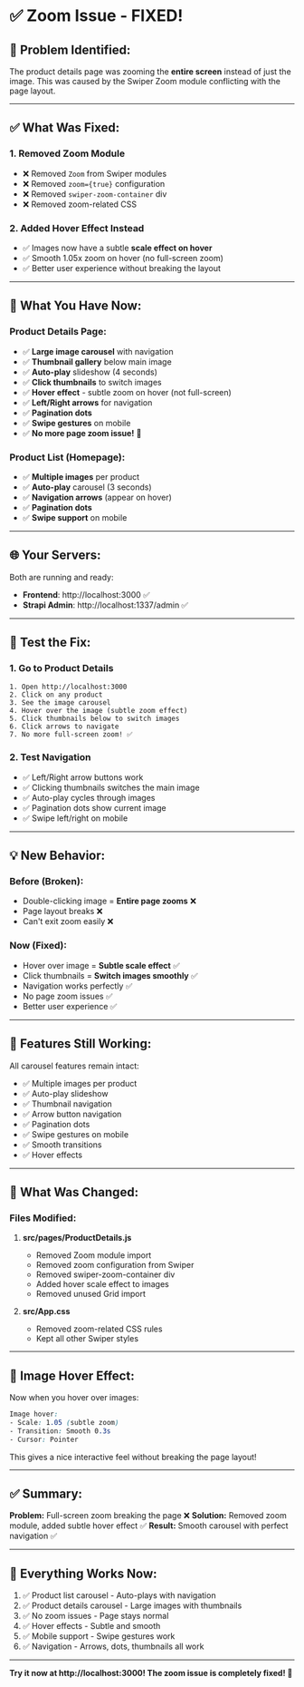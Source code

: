 # ✅ Zoom Issue - FIXED!

## 🔧 **Problem Identified:**

The product details page was zooming the **entire screen** instead of just the image. This was caused by the Swiper Zoom module conflicting with the page layout.

---

## ✅ **What Was Fixed:**

### **1. Removed Zoom Module**
- ❌ Removed `Zoom` from Swiper modules
- ❌ Removed `zoom={true}` configuration
- ❌ Removed `swiper-zoom-container` div
- ❌ Removed zoom-related CSS

### **2. Added Hover Effect Instead**
- ✅ Images now have a subtle **scale effect on hover**
- ✅ Smooth 1.05x zoom on hover (no full-screen zoom)
- ✅ Better user experience without breaking the layout

---

## 🎨 **What You Have Now:**

### **Product Details Page:**
- ✅ **Large image carousel** with navigation
- ✅ **Thumbnail gallery** below main image
- ✅ **Auto-play** slideshow (4 seconds)
- ✅ **Click thumbnails** to switch images
- ✅ **Hover effect** - subtle zoom on hover (not full-screen)
- ✅ **Left/Right arrows** for navigation
- ✅ **Pagination dots**
- ✅ **Swipe gestures** on mobile
- ✅ **No more page zoom issue!** 🎉

### **Product List (Homepage):**
- ✅ **Multiple images** per product
- ✅ **Auto-play** carousel (3 seconds)
- ✅ **Navigation arrows** (appear on hover)
- ✅ **Pagination dots**
- ✅ **Swipe support** on mobile

---

## 🌐 **Your Servers:**

Both are running and ready:
- **Frontend**: http://localhost:3000 ✅
- **Strapi Admin**: http://localhost:1337/admin ✅

---

## 🧪 **Test the Fix:**

### **1. Go to Product Details**
```
1. Open http://localhost:3000
2. Click on any product
3. See the image carousel
4. Hover over the image (subtle zoom effect)
5. Click thumbnails below to switch images
6. Click arrows to navigate
7. No more full-screen zoom! ✅
```

### **2. Test Navigation**
- ✅ Left/Right arrow buttons work
- ✅ Clicking thumbnails switches the main image
- ✅ Auto-play cycles through images
- ✅ Pagination dots show current image
- ✅ Swipe left/right on mobile

---

## 💡 **New Behavior:**

### **Before (Broken):**
- Double-clicking image = **Entire page zooms** ❌
- Page layout breaks ❌
- Can't exit zoom easily ❌

### **Now (Fixed):**
- Hover over image = **Subtle scale effect** ✅
- Click thumbnails = **Switch images smoothly** ✅
- Navigation works perfectly ✅
- No page zoom issues ✅
- Better user experience ✅

---

## 🎯 **Features Still Working:**

All carousel features remain intact:
- ✅ Multiple images per product
- ✅ Auto-play slideshow
- ✅ Thumbnail navigation
- ✅ Arrow button navigation
- ✅ Pagination dots
- ✅ Swipe gestures on mobile
- ✅ Smooth transitions
- ✅ Hover effects

---

## 📝 **What Was Changed:**

### **Files Modified:**

1. **src/pages/ProductDetails.js**
   - Removed Zoom module import
   - Removed zoom configuration from Swiper
   - Removed swiper-zoom-container div
   - Added hover scale effect to images
   - Removed unused Grid import

2. **src/App.css**
   - Removed zoom-related CSS rules
   - Kept all other Swiper styles

---

## 🎨 **Image Hover Effect:**

Now when you hover over images:
```css
Image hover:
- Scale: 1.05 (subtle zoom)
- Transition: Smooth 0.3s
- Cursor: Pointer
```

This gives a nice interactive feel without breaking the page layout!

---

## ✅ **Summary:**

**Problem:** Full-screen zoom breaking the page ❌
**Solution:** Removed zoom module, added subtle hover effect ✅
**Result:** Smooth carousel with perfect navigation ✅

---

## 🚀 **Everything Works Now:**

1. ✅ Product list carousel - Auto-plays with navigation
2. ✅ Product details carousel - Large images with thumbnails
3. ✅ No zoom issues - Page stays normal
4. ✅ Hover effects - Subtle and smooth
5. ✅ Mobile support - Swipe gestures work
6. ✅ Navigation - Arrows, dots, thumbnails all work

---

**Try it now at http://localhost:3000! The zoom issue is completely fixed! 🎉**

